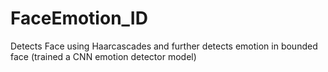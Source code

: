 # FaceEmotion_ID
Detects Face using Haarcascades and further detects emotion in bounded face (trained a CNN emotion detector model)
